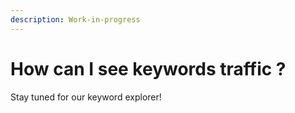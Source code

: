 ```yaml
---
description: Work-in-progress
---
```


# How can I see keywords traffic ?

Stay tuned for our keyword explorer!
